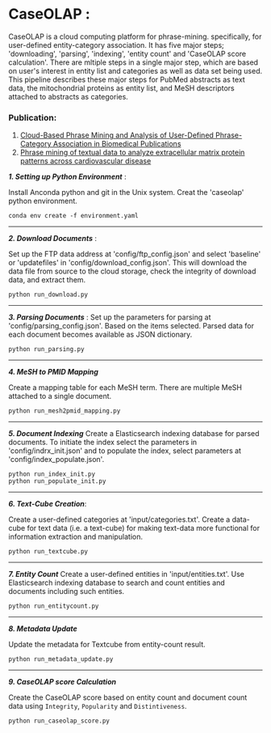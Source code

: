 # CaseOLAP :

CaseOLAP is a cloud computing platform for phrase-mining. specifically, for user-defined entity-category association. It has five major steps; 'downloading', 'parsing', 'indexing', 'entity count' and 'CaseOLAP score calculation'. There are mltiple steps in a single major step, which are based on user's interest in entity list and categories as well as data set being used. This pipeline describes these major steps for PubMed abstracts as text data, the mitochondrial proteins as entity list, and MeSH descriptors attached to abstracts as categories.

### Publication: 
1. [Cloud-Based Phrase Mining and Analysis of User-Defined Phrase-Category Association in Biomedical Publications](https://www.jove.com/video/59108/cloud-based-phrase-mining-analysis-user-defined-phrase-category)
2. [Phrase mining of textual data to analyze extracellular matrix protein patterns across cardiovascular disease](https://www.physiology.org/doi/full/10.1152/ajpheart.00175.2018)


***1. Setting up Python Environment*** : 

Install Anconda python and git in the Unix system. Creat the 'caseolap' python environment.

```
conda env create -f environment.yaml
```
---------------------------
***2. Download Documents*** : 

Set up the FTP data address at 'config/ftp_config.json' and select 'baseline' or 'updatefiles' in 'config/download_config.json'. This will download the data file from source to the cloud storage, check the integrity of download data, and extract them.

```
python run_download.py
```
-------------------------------

***3. Parsing Documents*** : 
Set up the parameters for parsing at 'config/parsing_config.json'. Based on the items selected. Parsed data for each document becomes available as JSON dictionary.
```
python run_parsing.py
```
---------------------------
***4. MeSH to PMID Mapping***

Create a mapping table for each MeSH term. There are multiple MeSH attached to a single document.

```
python run_mesh2pmid_mapping.py

```
---------------------------
***5. Document Indexing***
Create a Elasticsearch indexing database for parsed documents. To initiate the index select the parameters in 'config/indrx_init.json' and to populate the index, select parameters at 'config/index_populate.json'.

```
python run_index_init.py
python run_populate_init.py
```
---------------------------
***6. Text-Cube Creation***: 

 Create a user-defined categories at 'input/categories.txt'. Create a data-cube for text data (i.e. a text-cube) for making text-data more functional for information extraction and manipulation.
 
```
python run_textcube.py
```
---------------------------
***7. Entity Count***
Create a user-defined entities in 'input/entities.txt'. Use Elasticsearch indexing database to search and count entities and documents including such entities.

```
python run_entitycount.py
```
---------------------------
***8. Metadata Update***

Update the metadata for Textcube from entity-count result.

```
python run_metadata_update.py

```
---------------------------
***9. CaseOLAP score Calculation***

Create the CaseOLAP score based on entity count and document count data using ```Integrity```, ```Popularity``` and ```Distintiveness```.

```
python run_caseolap_score.py
```








